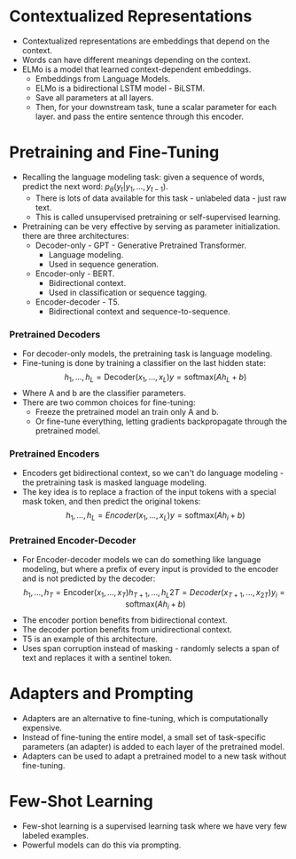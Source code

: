 # Contextualized Representations

- Contextualized representations are embeddings that depend on the context.
- Words can have different meanings depending on the context.
- ELMo is a model that learned context-dependent embeddings.
  - Embeddings from Language Models.
  - ELMo is a bidirectional LSTM model - BiLSTM.
  - Save all parameters at all layers.
  - Then, for your downstream task, tune a scalar parameter for each layer. and pass the entire sentence through this encoder.

# Pretraining and Fine-Tuning

- Recalling the language modeling task: given a sequence of words, predict the next word: $p_\theta(y_t|y_1, \dots , y_{t-1})$.
  - There is lots of data available for this task - unlabeled data - just raw text.
  - This is called unsupervised pretraining or self-supervised learning.
- Pretraining can be very effective by serving as parameter initialization. there are three architectures:
  - Decoder-only - GPT - Generative Pretrained Transformer.
    - Language modeling.
    - Used in sequence generation.
  - Encoder-only - BERT.
    - Bidirectional context.
    - Used in classification or sequence tagging.
  - Encoder-decoder - T5.
    - Bidirectional context and sequence-to-sequence.

### Pretrained Decoders

- For decoder-only models, the pretraining task is language modeling.
- Fine-tuning is done by training a classifier on the last hidden state:
  $$h_1, \dots , h_L = \text{Decoder}(x_1, \dots , x_L)y = \text{softmax}(Ah_L + b)$$
- Where A and b are the classifier parameters.
- There are two common choices for fine-tuning:
  - Freeze the pretrained model an train only A and b.
  - Or fine-tune everything, letting gradients backpropagate through the pretrained model.

### Pretrained Encoders

- Encoders get bidirectional context, so we can't do language modeling - the pretraining task is masked language modeling.
- The key idea is to replace a fraction of the input tokens with a special mask token, and then predict the original tokens:
  $$h_1, \dots , h_L = Encoder(x_1, \dots , x_L)y = \text{softmax}(Ah_i + b)$$

### Pretrained Encoder-Decoder

- For Encoder-decoder models we can do something like language modeling, but where a prefix of every input is provided to the encoder and is not predicted by the decoder:
  $$h_1, \dots , h_T = \text{Encoder}(x_1, \dots , x_T )h_{T +1}, \dots , h_L2T = Decoder(x_{T +1}, \dots , x_{2T} )y_i = \text{softmax}(Ah_i+b)$$
- The encoder portion benefits from bidirectional context.
- The decoder portion benefits from unidirectional context.
- T5 is an example of this architecture.
- Uses span corruption instead of masking - randomly selects a span of text and replaces it with a sentinel token.

# Adapters and Prompting

- Adapters are an alternative to fine-tuning, which is computationally expensive.
- Instead of fine-tuning the entire model, a small set of task-specific parameters (an adapter) is added to each layer of the pretrained model.
- Adapters can be used to adapt a pretrained model to a new task without fine-tuning.

# Few-Shot Learning

- Few-shot learning is a supervised learning task where we have very few labeled examples.
- Powerful models can do this via prompting.
